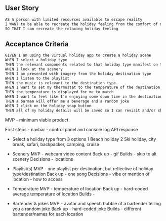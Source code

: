 ## User Story

```md
AS A person with limited resources available to escape reality
I WANT to be able to recreate the holiday feeling from the comfort of my own home
SO THAT I can recreate the relaxing holiday feeling
```

## Acceptance Criteria

```md
GIVEN I am using the virtual holiday app to create a holiday scene
WHEN I select a holiday type
THEN the relevant components related to that holiday type manifest on the page
WHEN I look at the scenery
THEN I am presented with imagery from the holiday destination type
WHEN I listen to the playlist
THEN the music is relevant to the destination type
WHEN I want to set my thermostat to the temperature of the destination
THEN the temperature is displayed for me to match
WHEN I want to feel like I'm enjoying some down time in the destination
THEN a barman will offer me a beverage and a random joke
WHEN I click on the holiday snap button
THEN all of my holiday details will be saved so I can revisit and/or share
```

MVP - minimum viable product

First steps - navbar - control panel and console log API response

- Select a holiday type from 3 options
  1 Beach holiday
  2
  Ski holiday, city break, safari, backpacker, camping, cruise

- Scenery
  MVP - webcam video content
  Back up - gif
  Builds - skip to alt scenery
  Decisions - locations

- Playlist(s)
  MVP - one playlist per destination, but reflective of holiday type/destination
  Back up - one song
  Decisions - vibe or mention of location - how to access

- Temperature
  MVP - temperature of location
  Back up - hard-coded average temperature of location
  Builds -
- Bartender & jokes
  MVP - avatar and speech bubble of a bartender telling you a random joke
  Back up - hard-coded joke
  Builds - different bartender/names for each location
